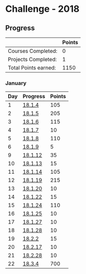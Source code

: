 # Challenge - 2018

## Progress

|  | Points |
|-                     |-    |
| Courses Completed:   | 0   |
| Projects Completed:  | 1   |
| Total Points earned: | 1150 |
### January

| Day | Progress | Points |
|---------|-------|--|
| 1 | [18.1.4](./log/2018/jan/18.1.4.md) | 105 |
| 2 | [18.1.5](./log/2018/jan/18.1.5.md) | 205 |
| 3 | [18.1.6](./log/2018/jan/18.1.6.md) | 115 |
| 4 | [18.1.7](./log/2018/jan/18.1.7.md) | 10 |
| 5 | [18.1.8](./log/2018/jan/18.1.8.md) | 110 |
| 6 | [18.1.9](./log/2018/jan/18.1.9.md) | 5 |
| 9 | [18.1.12](./log/2018/jan/18.1.12.md) | 35 |
| 10 | [18.1.13](./log/2018/jan/18.1.13.md) | 15 |
| 11 | [18.1.14](./log/2018/jan/18.1.14.md) | 105 |
| 12 | [18.1.19](./log/2018/jan/18.1.19.md) | 215 |
| 13 | [18.1.20](./log/2018/jan/18.1.20.md) | 10 |
| 14 | [18.1.22](./log/2018/jan/18.1.22.md) | 15 |
| 15 | [18.1.24](./log/2018/jan/18.1.24.md) | 110 |
| 16 | [18.1.25](./log/2018/jan/18.1.25.md) | 10 |
| 17 | [18.1.27](./log/2018/jan/18.1.27.md) | 10 |
| 18 | [18.1.28](./log/2018/jan/18.1.28.md) | 10 |
| 19 | [18.2.2](./log/2018/feb/18.2.2.md) | 15 |
| 20 | [18.2.17](./log/2018/feb/18.2.17.md) | 10 |
| 21 | [18.2.28](./log/2018/feb/18.2.28.md) | 10 | 
| 22 | [18.3.4](./log/2018/mar/18.3.4.md) | 700 | 